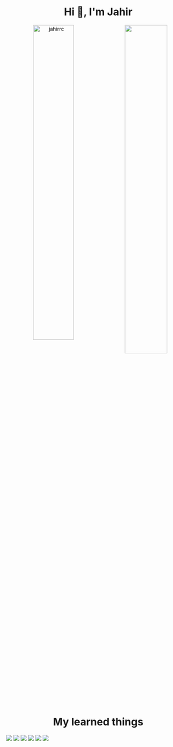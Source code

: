 <h1 align="center">Hi 👋, I'm Jahir</h1>

<div align="center">
<img width="47%" src="https://github-readme-stats.vercel.app/api/top-langs/?username=jahirrc&theme=tokyonight&count_private=true" alt="jahirrc" />
<img align="right" width="48%" src="https://github-readme-stats.vercel.app/api?username=jahirrc&show_icons=true&theme=radical"/>
</div>


</br>

<h1 align="center">My learned things</h3>
<div align="center>
  <img src="https://img.shields.io/badge/css3-%231572B6.svg?style=for-the-badge&logo=css3&logoColor=white">
  <img src="https://img.shields.io/badge/html5-%23E34F26.svg?style=for-the-badge&logo=html5&logoColor=white">
  <img src="https://img.shields.io/badge/javascript-%23323330.svg?style=for-the-badge&logo=javascript&logoColor=%23F7DF1E">
  
  <img src="https://img.shields.io/badge/c%23-%23239120.svg?style=for-the-badge&logo=c-sharp&logoColor=white">
  <img src="https://img.shields.io/badge/php-%23777BB4.svg?style=for-the-badge&logo=php&logoColor=white">
  <img src="https://img.shields.io/badge/java-%23ED8B00.svg?style=for-the-badge&logo=openjdk&logoColor=white">
  
  <img src="https://img.shields.io/badge/mysql-%2300f.svg?style=for-the-badge&logo=mysql&logoColor=white">
</div>
